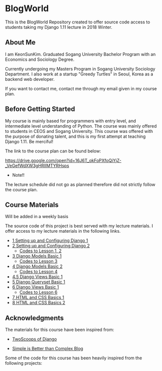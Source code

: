 # BlogWorld

This is the BlogWorld Repository created to offer source code access to students taking my Django 1.11 lecture in 2018 Winter.

## About Me

I am KeonSunKim. Graduated Sogang University Bachelor Program with an Economics and Sociology Degree. 

Currently undergoing my Masters Program in Sogang University Sociology Department. I also work at a startup "Greedy Turtles" in Seoul, Korea as a backend web developer. 

If you want to contact me, contact me through my email given in my course plan.

## Before Getting Started

My course is mainly based for programmers with entry level, and intermediate level understanding of Python. The course was mainly offered to students in CEOS and Sogang University. This course was offered with the purpose of donating talent, and this is my first attempt at teaching Django 1.11. Be merciful!

The link to the course plan can be found below:

https://drive.google.com/open?id=16J6T_okFoPXfoQiYjZ-_VeGefWdXW3gHRIIMTYRHsps 

* Note!! 

The lecture schedule did not go as planned therefore did not strictly follow the course plan.


## Course Materials 

Will be added in a weekly basis

The source code of this project is best served with my lecture materials. I offer access to my lecture materials in the following links.


 * [1 Setting up and Configuring Django 1](https://docs.google.com/presentation/d/1YstMmQlDO0SCuppMOvR2Y6swPom2513f6vxvc6JvJgs/edit?usp=sharing/)
 * [2 Setting up and Configuring Django 2](https://docs.google.com/presentation/d/13DCnpBd64KLlCctU2ZOA8puwJqtMMOzdRou_DYGpmZo/edit?usp=sharing/)
    * [Codes to Lesson 1, 2](https://github.com/keonsunkim/BlogWorld/tree/041814347b4a909fa2409217cbec77af18665adf)
 * [3 Django Models Basic 1](https://docs.google.com/presentation/d/14ooFWwGOvhopJvMG0skvy8S_9FOOoFf-uAHAjMFRTs8/edit?usp=sharing)
   * [Codes to Lesson 3](https://github.com/keonsunkim/BlogWorld/tree/62ae820da2ee4b2465b466cf4b8674e587a2547b)
 * [4 Django Models Basic 2](https://docs.google.com/presentation/d/1b6q3rtMNOqKkuJIjbV_JZ9XdtTGjaWfg9ymADbeOh4M/edit?usp=sharing)
   * [Codes to Lesson 4](https://github.com/keonsunkim/BlogWorld/tree/93650e653e5934f03b9a630fb03b8c87cc2aa1e5)
 * [4.5 Django Views Basic 1](https://drive.google.com/open?id=1JU4I4kYPSLl2KNPw8m6I7vRf2jjMIlnHgk93vVNORbs)
 * [5 Django Queryset Basic 1](https://drive.google.com/open?id=1gHJjvNLIfDE2FviSV0krQYh40gPOncGoOdgYNuZ0WLw)
 * [6 Django Views Basic 1](https://drive.google.com/open?id=1gHJjvNLIfDE2FviSV0krQYh40gPOncGoOdgYNuZ0WLw)
   * [Codes to Lesson 6](https://github.com/keonsunkim/BlogWorld/tree/96979339c53ba77e23f713c38497c3feb5d2ff81)
 * [7 HTML and CSS Basics 1](https://drive.google.com/open?id=1yPSH1UTuKpmfg-weB-uwvdOKAdpIP6wvkv1I4nz5-WA)
 * [8 HTML and CSS Basics 2](https://drive.google.com/open?id=1cHlLCEZof4jih1MBHUfVTLaFL7A78qDa5TuUStaDwhw) 

## Acknowledgments

The materials for this course have been inspired from:

- [TwoScoops of Django](https://www.twoscoopspress.com/products/two-scoops-of-django-1-11/)

- [Simple is Better than Complex Blog](https://simpleisbetterthancomplex.com/)

Some of the code for this course has been heavily inspired from the following projects:
